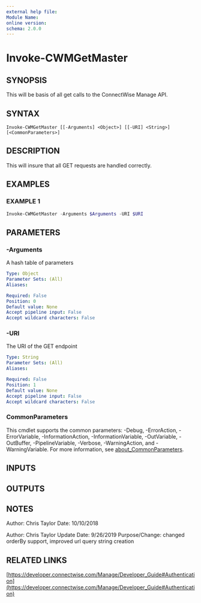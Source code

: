 ```yaml
---
external help file:
Module Name:
online version:
schema: 2.0.0
---
```


# Invoke-CWMGetMaster

## SYNOPSIS
This will be basis of all get calls to the ConnectWise Manage API.

## SYNTAX

```
Invoke-CWMGetMaster [[-Arguments] <Object>] [[-URI] <String>] [<CommonParameters>]
```

## DESCRIPTION
This will insure that all GET requests are handled correctly.

## EXAMPLES

### EXAMPLE 1
```powershell
Invoke-CWMGetMaster -Arguments $Arguments -URI $URI
```

## PARAMETERS

### -Arguments
A hash table of parameters

```yaml
Type: Object
Parameter Sets: (All)
Aliases:

Required: False
Position: 0
Default value: None
Accept pipeline input: False
Accept wildcard characters: False
```

### -URI
The URI of the GET endpoint

```yaml
Type: String
Parameter Sets: (All)
Aliases:

Required: False
Position: 1
Default value: None
Accept pipeline input: False
Accept wildcard characters: False
```

### CommonParameters
This cmdlet supports the common parameters: -Debug, -ErrorAction, -ErrorVariable, -InformationAction, -InformationVariable, -OutVariable, -OutBuffer, -PipelineVariable, -Verbose, -WarningAction, and -WarningVariable. For more information, see [about_CommonParameters](http://go.microsoft.com/fwlink/?LinkID=113216).

## INPUTS

## OUTPUTS

## NOTES
Author: Chris Taylor
Date: 10/10/2018

Author: Chris Taylor
Update Date: 9/26/2019
Purpose/Change: changed orderBy support, improved url query string creation

## RELATED LINKS

[https://developer.connectwise.com/Manage/Developer_Guide#Authentication](https://developer.connectwise.com/Manage/Developer_Guide#Authentication)

